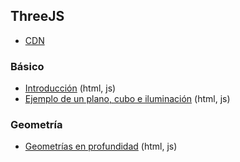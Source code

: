 ## ThreeJS

- [CDN](https://cdnjs.com/libraries/three.js/)

### Básico
- [Introducción](https://github.com/mondeja/fullstack/tree/master/frontend/src/016-3d/threejs/001-intro) (html, js)
- [Ejemplo de un plano, cubo e iluminación](https://github.com/mondeja/fullstack/tree/master/frontend/src/016-3d/threejs/002-plane_cube_light) (html, js)

### Geometría
- [Geometrías en profundidad](https://github.com/mondeja/fullstack/tree/master/frontend/src/016-3d/threejs/002-geometry) (html, js)
